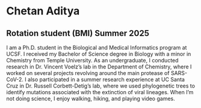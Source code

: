 # Chetan Aditya
## Rotation student (BMI) Summer 2025

I am a Ph.D. student in the Biological and Medical Informatics program at UCSF. I received my Bachelor of Science degree in Biology with a minor in Chemistry from Temple University. As an undergraduate, I conducted research in Dr. Vincent Voelz’s lab in the Department of Chemistry, where I worked on several projects revolving around the main protease of SARS-CoV-2. I also participated in a summer research experience at UC Santa Cruz in Dr. Russell Corbett-Detig’s lab, where we used phylogenetic trees to identify mutations associated with the extinction of viral lineages. When I’m not doing science, I enjoy walking, hiking, and playing video games.